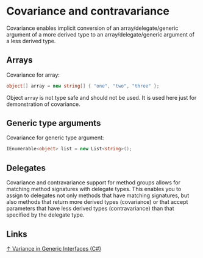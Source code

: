 # Covariance and contravariance

Covariance enables implicit conversion of an array/delegate/generic argument of a more derived type to an array/delegate/generic argument of a less derived type.

## Arrays

Covariance for array:

```csharp
object[] array = new string[] { "one", "two", "three" };
```

Object `array` is not type safe and should not be used. It is used here just for demonstration of covariance.

## Generic type arguments

Covariance for generic type argument:

```csharp
IEnumerable<object> list = new List<string>();
```

## Delegates

Covariance and contravariance support for method groups allows for matching method signatures with delegate types. This enables you to assign to delegates not only methods that have matching signatures, but also methods that return more derived types (covariance) or that accept parameters that have less derived types (contravariance) than that specified by the delegate type.

## Links

[↑ Variance in Generic Interfaces (C#)](https://docs.microsoft.com/en-us/dotnet/csharp/programming-guide/concepts/covariance-contravariance/variance-in-generic-interfaces)
